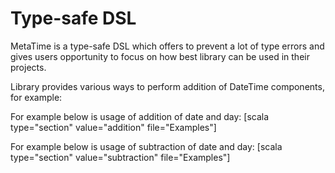 # Type-safe DSL

MetaTime is a type-safe DSL which offers to prevent a lot of type errors and gives users opportunity to focus on how best library can be used in their projects.

Library provides various ways to perform addition of DateTime components, for example:

  For example below is usage of addition of date and day:
  [scala type="section" value="addition" file="Examples"]

  For example below is usage of subtraction of date and day:
  [scala type="section" value="subtraction" file="Examples"]
